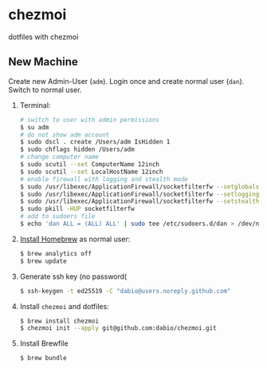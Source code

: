 # chezmoi

dotfiles with chezmoi

## New Machine

Create new Admin-User (`adm`). Login once and create normal user (`dan`). Switch to normal user.

1. Terminal:
   ~~~bash
   # switch to user with admin permissions
   $ su adm
   # do not show adm account
   $ sudo dscl . create /Users/adm IsHidden 1
   $ sudo chflags hidden /Users/adm
   # change computer name
   $ sudo scutil --set ComputerName 12inch
   $ sudo scutil --set LocalHostName 12inch
   # enable firewall with logging and stealth mode
   $ sudo /usr/libexec/ApplicationFirewall/socketfilterfw --setglobalstate on
   $ sudo /usr/libexec/ApplicationFirewall/socketfilterfw --setloggingmode on
   $ sudo /usr/libexec/ApplicationFirewall/socketfilterfw --setstealthmode on
   $ sudo pkill -HUP socketfilterfw
   # add to sudoers file
   $ echo 'dan ALL = (ALL) ALL' | sudo tee /etc/sudoers.d/dan > /dev/null
   ~~~

2. [Install Homebrew](https://brew.sh) as normal user:
   ~~~bash
   $ brew analytics off
   $ brew update
   ~~~
3. Generate ssh key (no password(
   ~~~bash
   $ ssh-keygen -t ed25519 -C "dabio@users.noreply.github.com"
   ~~~
3. Install `chezmoi` and dotfiles:
   ~~~bash
   $ brew install chezmoi
   $ chezmoi init --apply git@github.com:dabio/chezmoi.git
   ~~~
4. Install Brewfile
   ~~~bash
   $ brew bundle
   ~~~
